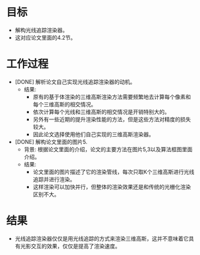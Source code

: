 # 目标
- 解构光线追踪渲染器。
- 这对应论文里面的4.2节。

# 工作过程
- [DONE] 解析论文自己实现光线追踪渲染器的动机。
	- 结果:
		- 原有的基于体渲染的三维高斯渲染方法需要频繁地去计算每个像素和每个三维高斯的相交情况。
		- 依次计算每个光线和三维高斯的相交情况是开销特别大的。
		- 另外有一些近期的提升渲染性能的方法，但是这些方法对精度的损失较大。
		- 因此论文选择使用他们自己实现的三维高斯渲染器。
- [DONE] 解构论文里面的图片5.
	- 背景: 根据论文里面的介绍，论文的主要方法在图片5,3以及算法框图里面介绍。
	- 结果:
		- 论文里面的图片描述了它的渲染管线，每次只取K个三维高斯进行光线追踪并进行渲染。
		- 这样渲染可以加快并行，但整体的渲染效果还是和传统的光栅化渲染区别不大。

# 结果
- 光线追踪渲染器仅仅是用光线追踪的方式来渲染三维高斯，这并不意味着它具有光影交互的效果，仅仅是提高了渲染速度。
